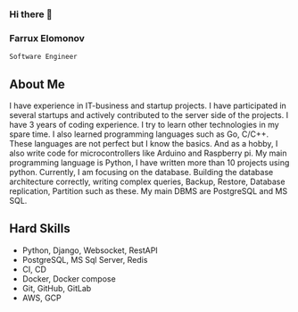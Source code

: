 ### Hi there 👋

### Farrux Elomonov
`Software Engineer`

## About Me

I have experience in IT-business and startup projects. I have participated in several startups and actively contributed to the server side of the projects. I have 3 years of coding experience. I try to learn other technologies in my spare time. I also learned programming languages such as Go, C/C++. These languages are not perfect but I know the basics. And as a hobby, I also write code for microcontrollers like Arduino and Raspberry pi. My main programming language is Python, I have written more than 10 projects using python. Currently, I am focusing on the database. Building the database architecture correctly, writing complex queries, Backup, Restore, Database replication, Partition such as these. My main DBMS are PostgreSQL and MS SQL.


## Hard Skills
* Python, Django, Websocket, RestAPI
* PostgreSQL, MS Sql Server, Redis
* CI, CD
* Docker, Docker compose
* Git, GitHub, GitLab
* AWS, GCP
